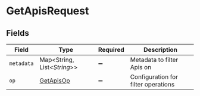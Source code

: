 # GetApisRequest


## Fields

| Field                                             | Type                                              | Required                                          | Description                                       |
| ------------------------------------------------- | ------------------------------------------------- | ------------------------------------------------- | ------------------------------------------------- |
| `metadata`                                        | Map<String, List<*String*>>                       | :heavy_minus_sign:                                | Metadata to filter Apis on                        |
| `op`                                              | [GetApisOp](../../models/operations/GetApisOp.md) | :heavy_minus_sign:                                | Configuration for filter operations               |